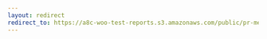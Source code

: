 ```yaml
---
layout: redirect
redirect_to: https://a8c-woo-test-reports.s3.amazonaws.com/public/pr-merge/45201/api/index.html
---
```

